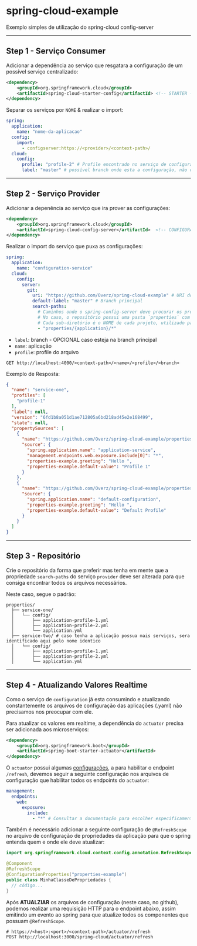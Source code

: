 # spring-cloud-example

Exemplo simples de utilização do spring-cloud config-server

---

## Step 1 - Serviço Consumer

Adicionar a dependência ao serviço que resgatara a configuração de um possível serviço centralizado:

```xml
<dependency>
    <groupId>org.springframework.cloud</groupId>
    <artifactId>spring-cloud-starter-config</artifactId> <!-- STARTER -->
</dependency>
```

Separar os serviços por `NOME` & realizar o import:

```yaml
spring:
  application:
    name: "nome-da-aplicacao"
  config:
    import:
      - configserver:https://<provider>/<context-path>/
  cloud:
    config:
      profile: "profile-2" # Profile encontrado no serviço de configuração que reucperou do repositório
      label: "master" # possível branch onde esta a configuração, não obrigatório
```

---

## Step 2 - Serviço Provider

Adicionar a depenência ao serviço que ira prover as configurações:

```xml
<dependency>
    <groupId>org.springframework.cloud</groupId>
    <artifactId>spring-cloud-config-server</artifactId>  <!-- CONFIGURATION -->
</dependency>
```

Realizar o import do serviço que puxa as configurações:

```yaml
spring:
  application:
    name: "configuration-service"
  cloud:
    config:
      server:
        git:
          uri: "https://github.com/Overz/spring-cloud-example" # URI do repositório
          default-label: "master" # Branch principal
          search-paths:
            # Caminhos onde o spring-config-server deve procurar os profiles.
            # No caso, o repositório possui uma pasta `properties` com sub-diretorios.
            # Cada sub-diretório é o NOME de cada projeto, utilizado para identificação, boa pratica mas não obrigatório.
            - "properties/{application}/*"
```

- `label`: branch - OPCIONAL caso esteja na branch principal
- `name`: aplicação
- `profile`: profile do arquivo

```http request
GET http://localhost:4000/<context-path>/<name>/<profile>/<branch>
```

Exemplo de Resposta:

```json
{
  "name": "service-one",
  "profiles": [
    "profile-1"
  ],
  "label": null,
  "version": "6fd1b8a051d1ae712805a6bd218ad45e2e168499",
  "state": null,
  "propertySources": [
    {
      "name": "https://github.com/Overz/spring-cloud-example/properties/service-one/config/application-profile-1.yaml",
      "source": {
        "spring.application.name": "application-service",
        "management.endpoints.web.exposure.include[0]": "*",
        "properties-example.greeting": "Hello ",
        "properties-example.default-value": "Profile 1"
      }
    },
    {
      "name": "https://github.com/Overz/spring-cloud-example/properties/service-one/config/application.yaml",
      "source": {
        "spring.application.name": "default-configuration",
        "properties-example.greeting": "Hello ",
        "properties-example.default-value": "Default Profile"
      }
    }
  ]
}
```

---

## Step 3 - Repositório

Crie o repositório da forma que preferir mas tenha em mente que a propriedade `search-paths` do serviço `provider` deve
ser alterada para que consiga encontrar todos os arquivos necessários.

Neste caso, segue o padrão:

```text
properties/
  ├── service-one/
  │   └── config/
  │       ├── application-profile-1.yml
  │       ├── application-profile-2.yml
  │       └── application.yml
  ├── service-two/ # caso tenha a aplicação possua mais serviços, sera identificado aqui pelo nome identico
  │   └── config/
  │       ├── application-profile-1.yml
  │       ├── application-profile-2.yml
  │       └── application.yml

```

---

## Step 4 - Atualizando Valores Realtime

Como o serviço de `configuration` já esta consumindo e atualizando constantemente os arquivos de configuração das
aplicações (.yaml) não precisamos nos preocupar com ele.

Para atualizar os valores em realtime, a dependência do `actuator` precisa ser adicionada aos microserviços:

```xml
<dependency>
    <groupId>org.springframework.boot</groupId>
    <artifactId>spring-boot-starter-actuator</artifactId>
</dependency>
```

O `actuator` possui
algumas [configurações](https://docs.spring.io/spring-boot/docs/current/reference/html/actuator.html),
a para habilitar o endpoint `/refresh`, devemos seguir a seguinte configuração nos arquivos de configuração que
habilitar todos os endpoints do `actuator`:

```yaml
management:
  endpoints:
    web:
      exposure:
        include:
          - "*" # Consultar a documentação para escolher especificamente o que habilitar para a aplicação
```

Também é necessário adicionar a seguinte configuração de `@RefreshScope` no arquivo de configuração de propriedades
da aplicação para que o spring entenda quem e onde ele deve atualizar:

```java
import org.springframework.cloud.context.config.annotation.RefreshScope;

@Component
@RefreshScope
@ConfigurationProperties("properties-example")
public class MinhaClasseDePropriedades {
  // código...
}
```

Após **ATUALZIAR** os arquivos de configuração (neste caso, no github), podemos realizar uma requisição HTTP para o
endpoint abaixo, assim emitindo um evento ao spring para que atualize todos os componentes que possuam `@RefreshScope`.

```http request
# https://<host>:<port>/<context-path>/actuator/refresh
POST http://localhost:3000/spring-cloud/actuator/refresh
```
